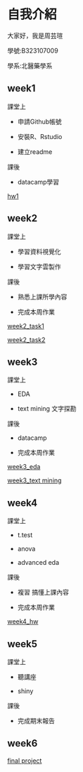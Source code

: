# 自我介紹
大家好，我是周芸瑄
 
學號:B323107009

學系:北醫藥學系

## week1
課堂上

* 申請Github帳號

* 安裝R、Rstudio

* 建立readme

課後

* datacamp學習

[hw1](https://chouyunhsuan.github.io/chou/week1/001.html)

## week2
課堂上

* 學習資料視覺化

* 學習文字雲製作

課後

* 熟悉上課所學內容

* 完成本周作業

[week2_task1](https://chouyunhsuan.github.io/chou/week2/123.html)

[week2_task2](https://chouyunhsuan.github.io/chou/week2/wordcloud.html)

## week3
課堂上

* EDA 

* text mining 文字探勘

課後

* datacamp

* 完成本周作業

[week3_eda](https://chouyunhsuan.github.io/chou/week3/EDA.html)

[week3_text mining](https://chouyunhsuan.github.io/chou/week3/TFIDF_PCA_K-means.html)

## week4
課堂上

* t.test

* anova

* advanced eda

課後
* 複習 搞懂上課內容

* 完成本周作業

[week4_hw](https://chouyunhsuan.github.io/chou/week4/regression.html)

## week5
課堂上

* 聽講座

* shiny

課後
* 完成期末報告

## week6
[final project](https://chouyunhsuan.shinyapps.io/shiny/)
